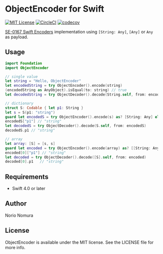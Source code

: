 # ObjectEncoder for Swift
[![MIT License](http://img.shields.io/badge/license-MIT-blue.svg?style=flat)](LICENSE)
[![CircleCI](https://circleci.com/gh/norio-nomura/ObjectEncoder.svg?style=svg)](https://circleci.com/gh/norio-nomura/ObjectEncoder)
[![codecov](https://codecov.io/gh/norio-nomura/ObjectEncoder/branch/master/graph/badge.svg)](https://codecov.io/gh/norio-nomura/ObjectEncoder)

[SE-0167 Swift Encoders](https://github.com/apple/swift-evolution/blob/master/proposals/0167-swift-encoders.md) implementation using `[String: Any]`, `[Any]` or `Any` as payload.

## Usage

```swift
import Foundation
import ObjectEncoder

// single value
let string = "Hello, ObjectEncoder"
let encodedString = try ObjectEncoder().encode(string)
(encodedString as AnyObject).isEqual(to: string) // true
let decodedString = try ObjectDecoder().decode(String.self, from: encodedString)

// dictionary
struct S: Codable { let p1: String }
let s = S(p1: "string")
guard let encodedS = try ObjectEncoder().encode(s) as? [String: Any] else { fatalError() }
encodedS["p1"] // "string"
let decodedS = try ObjectDecoder().decode(S.self, from: encodedS)
decodedS.p1 // "string"

// array
let array: [S] = [s, s]
guard let encoded = try ObjectEncoder().encode(array) as? [[String: Any]] else { fatalError() }
encoded[0]["p1"] // "string"
let decoded = try ObjectDecoder().decode([S].self, from: encoded)
decoded[0].p1   // "string"
```

## Requirements

* Swift 4.0 or later

## Author

Norio Nomura

## License

ObjectEncoder is available under the MIT license. See the LICENSE file for more info.

